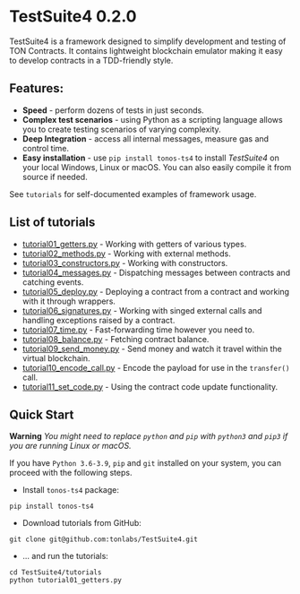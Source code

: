 # TestSuite4 0.2.0

TestSuite4 is a framework designed to simplify development and testing of TON Contracts. It contains lightweight
blockchain emulator making it easy to develop contracts in a TDD-friendly style.

## Features:

- **Speed** - perform dozens of tests in just seconds.
- **Complex test scenarios** - using Python as a scripting language allows you to create testing scenarios of varying complexity.
- **Deep Integration** - access all internal messages, measure gas and control time.
- **Easy installation** - use `pip install tonos-ts4` to install *TestSuite4* on your local Windows, Linux or macOS. You can also easily compile it from source if needed.

See `tutorials` for self-documented examples of framework usage.

## List of tutorials

- [tutorial01_getters.py](https://github.com/tonlabs/TestSuite4/blob/master/tutorials/tutorial01_getters.py) - Working with getters of various types.
- [tutorial02_methods.py](https://github.com/tonlabs/TestSuite4/blob/master/tutorials/tutorial02_methods.py) - Working with external methods.
- [tutorial03_constructors.py](https://github.com/tonlabs/TestSuite4/blob/master/tutorials/tutorial03_constructors.py) - Working with constructors.
- [tutorial04_messages.py](https://github.com/tonlabs/TestSuite4/blob/master/tutorials/tutorial04_messages.py) - Dispatching messages between contracts and catching events.
- [tutorial05_deploy.py](https://github.com/tonlabs/TestSuite4/blob/master/tutorials/tutorial05_deploy.py) - Deploying a contract from a contract and working with it through wrappers.
- [tutorial06_signatures.py](https://github.com/tonlabs/TestSuite4/blob/master/tutorials/tutorial06_signatures.py) - Working with singed external calls and handling exceptions raised by a contract.
- [tutorial07_time.py](https://github.com/tonlabs/TestSuite4/blob/master/tutorials/tutorial07_time.py) - Fast-forwarding time however you need to.
- [tutorial08_balance.py](https://github.com/tonlabs/TestSuite4/blob/master/tutorials/tutorial08_balance.py) - Fetching contract balance.
- [tutorial09_send_money.py](https://github.com/tonlabs/TestSuite4/blob/master/tutorials/tutorial09_send_money.py) - Send money and watch it travel within the virtual blockchain.
- [tutorial10_encode_call.py](https://github.com/tonlabs/TestSuite4/blob/master/tutorials/tutorial10_encode_call.py) - Encode the payload for use in the `transfer()` call.
- [tutorial11_set_code.py](https://github.com/tonlabs/TestSuite4/blob/master/tutorials/tutorial11_set_code.py) - Using the contract code update functionality.

## Quick Start

**Warning** *You might need to replace `python` and `pip` with `python3` and `pip3` if you are running Linux or macOS.*

If you have `Python 3.6-3.9`, `pip` and `git` installed on your system, you can proceed with the following steps.

* Install `tonos-ts4` package:

```
pip install tonos-ts4
```

* Download tutorials from GitHub:

```
git clone git@github.com:tonlabs/TestSuite4.git
```

* ... and run the tutorials:

```
cd TestSuite4/tutorials
python tutorial01_getters.py
```
